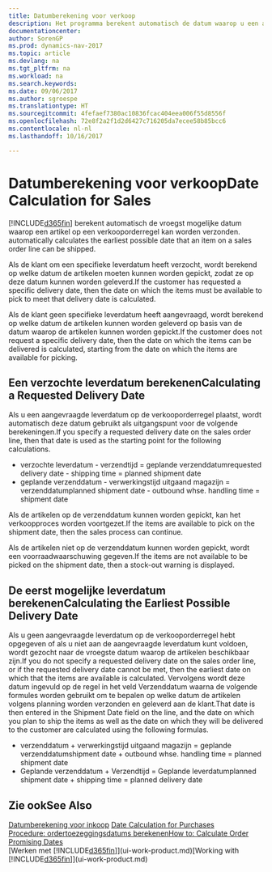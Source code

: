 ```yaml
---
title: Datumberekening voor verkoop
description: Het programma berekent automatisch de datum waarop u een artikel moet bestellen zodat u het op een bepaalde datum in voorraad hebt. Dit is de datum waarop u kunt verwachten dat artikelen die op een bepaalde datum zijn besteld beschikbaar zijn om te worden gepickt.
documentationcenter: 
author: SorenGP
ms.prod: dynamics-nav-2017
ms.topic: article
ms.devlang: na
ms.tgt_pltfrm: na
ms.workload: na
ms.search.keywords: 
ms.date: 09/06/2017
ms.author: sgroespe
ms.translationtype: HT
ms.sourcegitcommit: 4fefaef7380ac10836fcac404eea006f55d8556f
ms.openlocfilehash: 72e8f2a2f1d2d6427c716205da7ecee58b85bcc6
ms.contentlocale: nl-nl
ms.lasthandoff: 10/16/2017

---
```

# <a name="date-calculation-for-sales"></a><span data-ttu-id="2b79f-104">Datumberekening voor verkoop</span><span class="sxs-lookup"><span data-stu-id="2b79f-104">Date Calculation for Sales</span></span>
[!INCLUDE[d365fin](includes/d365fin_md.md)]<span data-ttu-id="2b79f-105"> berekent automatisch de vroegst mogelijke datum waarop een artikel op een verkooporderregel kan worden verzonden.</span><span class="sxs-lookup"><span data-stu-id="2b79f-105"> automatically calculates the earliest possible date that an item on a sales order line can be shipped.</span></span>

<span data-ttu-id="2b79f-106">Als de klant om een specifieke leverdatum heeft verzocht, wordt berekend op welke datum de artikelen moeten kunnen worden gepickt, zodat ze op deze datum kunnen worden geleverd.</span><span class="sxs-lookup"><span data-stu-id="2b79f-106">If the customer has requested a specific delivery date, then the date on which the items must be available to pick to meet that delivery date is calculated.</span></span>

<span data-ttu-id="2b79f-107">Als de klant geen specifieke leverdatum heeft aangevraagd, wordt berekend op welke datum de artikelen kunnen worden geleverd op basis van de datum waarop de artikelen kunnen worden gepickt.</span><span class="sxs-lookup"><span data-stu-id="2b79f-107">If the customer does not request a specific delivery date, then the date on which the items can be delivered is calculated, starting from the date on which the items are available for picking.</span></span>

## <a name="calculating-a-requested-delivery-date"></a><span data-ttu-id="2b79f-108">Een verzochte leverdatum berekenen</span><span class="sxs-lookup"><span data-stu-id="2b79f-108">Calculating a Requested Delivery Date</span></span>
<span data-ttu-id="2b79f-109">Als u een aangevraagde leverdatum op de verkooporderregel plaatst, wordt automatisch deze datum gebruikt als uitgangspunt voor de volgende berekeningen.</span><span class="sxs-lookup"><span data-stu-id="2b79f-109">If you specify a requested delivery date on the sales order line, then that date is used as the starting point for the following calculations.</span></span>

- <span data-ttu-id="2b79f-110">verzochte leverdatum - verzendtijd = geplande verzenddatum</span><span class="sxs-lookup"><span data-stu-id="2b79f-110">requested delivery date - shipping time = planned shipment date</span></span>
- <span data-ttu-id="2b79f-111">geplande verzenddatum - verwerkingstijd uitgaand magazijn = verzenddatum</span><span class="sxs-lookup"><span data-stu-id="2b79f-111">planned shipment date - outbound whse. handling time = shipment date</span></span>

<span data-ttu-id="2b79f-112">Als de artikelen op de verzenddatum kunnen worden gepickt, kan het verkoopproces worden voortgezet.</span><span class="sxs-lookup"><span data-stu-id="2b79f-112">If the items are available to pick on the shipment date, then the sales process can continue.</span></span>

<span data-ttu-id="2b79f-113">Als de artikelen niet op de verzenddatum kunnen worden gepickt, wordt een voorraadwaarschuwing gegeven.</span><span class="sxs-lookup"><span data-stu-id="2b79f-113">If the items are not available to be picked on the shipment date, then a stock-out warning is displayed.</span></span>

## <a name="calculating-the-earliest-possible-delivery-date"></a><span data-ttu-id="2b79f-114">De eerst mogelijke leverdatum berekenen</span><span class="sxs-lookup"><span data-stu-id="2b79f-114">Calculating the Earliest Possible Delivery Date</span></span>
<span data-ttu-id="2b79f-115">Als u geen aangevraagde leverdatum op de verkooporderregel hebt opgegeven of als u niet aan de aangevraagde leverdatum kunt voldoen, wordt gezocht naar de vroegste datum waarop de artikelen beschikbaar zijn.</span><span class="sxs-lookup"><span data-stu-id="2b79f-115">If you do not specify a requested delivery date on the sales order line, or if the requested delivery date cannot be met, then the earliest date on which that the items are available is calculated.</span></span> <span data-ttu-id="2b79f-116">Vervolgens wordt deze datum ingevuld op de regel in het veld Verzenddatum waarna de volgende formules worden gebruikt om te bepalen op welke datum de artikelen volgens planning worden verzonden en geleverd aan de klant.</span><span class="sxs-lookup"><span data-stu-id="2b79f-116">That date is then entered in the Shipment Date field on the line, and the date on which you plan to ship the items as well as the date on which they will be delivered to the customer are calculated using the following formulas.</span></span>

- <span data-ttu-id="2b79f-117">verzenddatum + verwerkingstijd uitgaand magazijn = geplande verzenddatum</span><span class="sxs-lookup"><span data-stu-id="2b79f-117">shipment date + outbound whse. handling time = planned shipment date</span></span>
- <span data-ttu-id="2b79f-118">Geplande verzenddatum + Verzendtijd = Geplande leverdatum</span><span class="sxs-lookup"><span data-stu-id="2b79f-118">planned shipment date + shipping time = planned delivery date</span></span>


## <a name="see-also"></a><span data-ttu-id="2b79f-119">Zie ook</span><span class="sxs-lookup"><span data-stu-id="2b79f-119">See Also</span></span>  
 <span data-ttu-id="2b79f-120">[Datumberekening voor inkoop](purchasing-date-calculation-for-purchases.md) </span><span class="sxs-lookup"><span data-stu-id="2b79f-120">[Date Calculation for Purchases](purchasing-date-calculation-for-purchases.md) </span></span>  
 [<span data-ttu-id="2b79f-121">Procedure: ordertoezeggingsdatums berekenen</span><span class="sxs-lookup"><span data-stu-id="2b79f-121">How to: Calculate Order Promising Dates</span></span>](sales-how-to-calculate-order-promising-dates.md)  
 <span data-ttu-id="2b79f-122">[Werken met [!INCLUDE[d365fin](includes/d365fin_md.md)]](ui-work-product.md)</span><span class="sxs-lookup"><span data-stu-id="2b79f-122">[Working with [!INCLUDE[d365fin](includes/d365fin_md.md)]](ui-work-product.md)</span></span>

